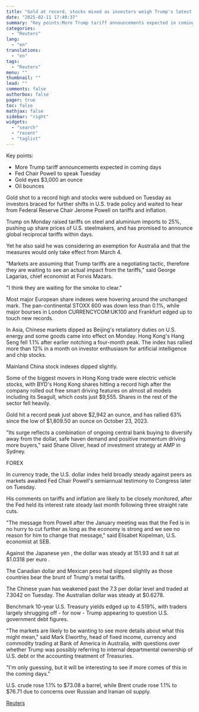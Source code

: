 ```yaml
---
title: "Gold at record, stocks mixed as investors weigh Trump's latest tariff threat"
date: "2025-02-11 17:40:37"
summary: "Key points:More Trump tariff announcements expected in coming daysFed Chair Powell to speak TuesdayGold eyes $3,000 an ounceOil bounces Gold shot to a record high and stocks were subdued on Tuesday as investors braced for further shifts in U.S. trade policy and waited to hear from Federal Reserve Chair Jerome..."
categories:
  - "Reuters"
lang:
  - "en"
translations:
  - "en"
tags:
  - "Reuters"
menu: ""
thumbnail: ""
lead: ""
comments: false
authorbox: false
pager: true
toc: false
mathjax: false
sidebar: "right"
widgets:
  - "search"
  - "recent"
  - "taglist"
---
```


Key points:

* More Trump tariff announcements expected in coming days
* Fed Chair Powell to speak Tuesday
* Gold eyes $3,000 an ounce
* Oil bounces

Gold shot to a record high and stocks were subdued on Tuesday as investors braced for further shifts in U.S. trade policy and waited to hear from Federal Reserve Chair Jerome Powell on tariffs and inflation.

Trump on Monday raised tariffs on steel and aluminium imports to 25%, pushing up share prices of U.S. steelmakers, and has promised to announce global reciprocal tariffs within days.

Yet he also said he was considering an exemption for Australia and that the measures would only take effect from March 4.

"Markets are assuming that Trump tariffs are a negotiating tactic, therefore they are waiting to see an actual impact from the tariffs," said George Lagarias, chief economist at Forvis Mazars.

"I think they are waiting for the smoke to clear."

Most major European share indexes were hovering around the unchanged mark. The pan-continental STOXX 600 was down less than 0.1%, while major bourses in London CURRENCYCOM:UK100 and Frankfurt edged up to touch new records.

In Asia, Chinese markets dipped as Beijing's retaliatory duties on U.S. energy and some goods came into effect on Monday. Hong Kong's Hang Seng fell 1.1% after earlier notching a four-month peak. The index has rallied more than 12% in a month on investor enthusiasm for artificial intelligence and chip stocks.

Mainland China stock indexes dipped slightly.

Some of the biggest movers in Hong Kong trade were electric vehicle stocks, with BYD's Hong Kong shares hitting a record high after the company rolled out free smart driving features on almost all models including its Seagull, which costs just $9,555. Shares in the rest of the sector fell heavily.

Gold hit a record peak just above $2,942 an ounce, and has rallied 63% since the low of $1,809.50 an ounce on October 23, 2023.

"Its surge reflects a combination of ongoing central bank buying to diversify away from the dollar, safe haven demand and positive momentum driving more buyers," said Shane Oliver, head of investment strategy at AMP in Sydney.

FOREX

In currency trade, the U.S. dollar index held broadly steady against peers as markets awaited Fed Chair Powell's semiannual testimony to Congress later on Tuesday.

His comments on tariffs and inflation are likely to be closely monitored, after the Fed held its interest rate steady last month following three straight rate cuts.

"The message from Powell after the January meeting was that the Fed is in no hurry to cut further as long as the economy is strong and we see no reason for him to change that message," said Elisabet Kopelman, U.S. economist at SEB.

Against the Japanese yen , the dollar was steady at 151.93 and it sat at $1.0318 per euro .

The Canadian dollar and Mexican peso had slipped slightly as those countries bear the brunt of Trump's metal tariffs.

The Chinese yuan has weakened past the 7.3 per dollar level and traded at 7.3042 on Tuesday. The Australian dollar was steady at $0.6278.

Benchmark 10-year U.S. Treasury yields edged up to 4.519%, with traders largely shrugging off - for now - Trump appearing to question U.S. government debt figures.

"The markets are likely to be wanting to see more details about what this might mean," said Mark Elworthy, head of fixed income, currency and commodity trading at Bank of America in Australia, with questions over whether Trump was possibly referring to internal departmental ownership of U.S. debt or the accounting treatment of Treasuries.

"I'm only guessing, but it will be interesting to see if more comes of this in the coming days."

U.S. crude rose 1.1% to $73.08 a barrel, while Brent crude rose 1.1% to $76.71 due to concerns over Russian and Iranian oil supply.

[Reuters](https://www.tradingview.com/news/reuters.com,2025:newsml_L1N3P20BG:0-gold-at-record-stocks-mixed-as-investors-weigh-trump-s-latest-tariff-threat/)
